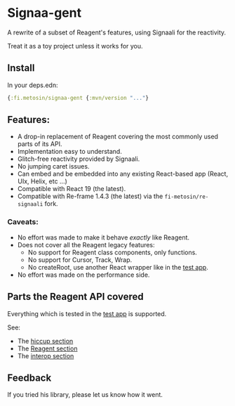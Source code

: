 # Signaa-gent

A rewrite of a subset of Reagent's features, using Signaali for the reactivity.

Treat it as a toy project unless it works for you.

## Install

In your deps.edn:

```clojure
{:fi.metosin/signaa-gent {:mvn/version "..."}
```

## Features:

- A drop-in replacement of Reagent covering the most commonly used parts of its API.
- Implementation easy to understand.
- Glitch-free reactivity provided by Signaali.
- No jumping caret issues.
- Can embed and be embedded into any existing React-based app (React, UIx, Helix, etc ...)
- Compatible with React 19 (the latest).
- Compatible with Re-frame 1.4.3 (the latest) via the `fi-metosin/re-signaali` fork.

### Caveats:

- No effort was made to make it behave *exactly* like Reagent.
- Does not cover all the Reagent legacy features:
  - No support for Reagent class components, only functions.
  - No support for Cursor, Track, Wrap.
  - No createRoot, use another React wrapper like in the [test app](test/app/src/core.cljs).
- No effort was made on the performance side.

## Parts the Reagent API covered

Everything which is tested in the [test app](test/app/src/core.cljs) is supported.

See:
- The [hiccup section](test/app/src/hiccup.cljs)
- The [Reagent section](test/app/src/reagent.cljs)
- The [interop section](test/app/src/interop.cljs)

## Feedback

If you tried his library, please let us know how it went.
